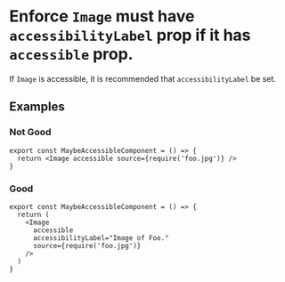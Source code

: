 # Enforce `Image` must have `accessibilityLabel` prop if it has `accessible` prop.

If `Image` is accessible, it is recommended that `accessibilityLabel` be set.

## Examples

### Not Good

```tsx
export const MaybeAccessibleComponent = () => {
  return <Image accessible source={require('foo.jpg')} />
}
```

### Good

```tsx
export const MaybeAccessibleComponent = () => {
  return (
    <Image
      accessible
      accessibilityLabel="Image of Foo."
      source={require('foo.jpg')}
    />
  )
}
```
